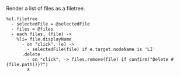 Render a list of files as a filetree.

    %ul.filetree
      - selectedFile = @selectedFile
      - files = @files
      - each files, (file) ->
        %li= file.displayName
          - on "click", (e) ->
            - selectedFile(file) if e.target.nodeName is 'LI'
          .delete
            - on "click", -> files.remove(file) if confirm("Delete #{file.path()}?")
            X
